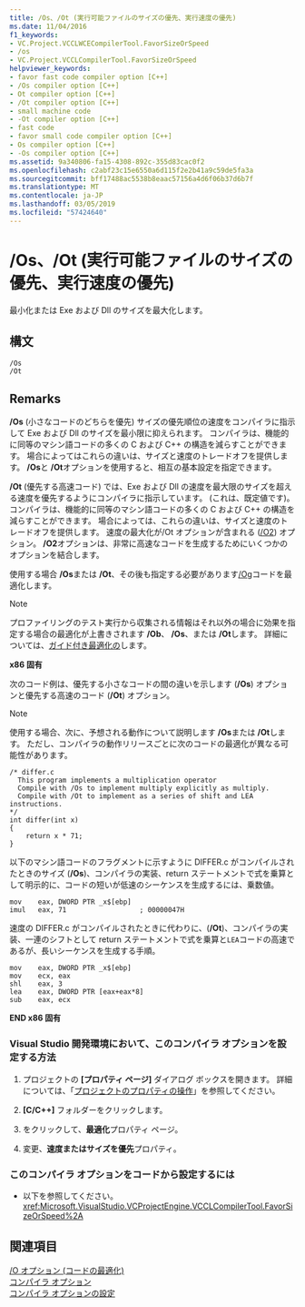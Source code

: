 ```yaml
---
title: /Os、/Ot (実行可能ファイルのサイズの優先、実行速度の優先)
ms.date: 11/04/2016
f1_keywords:
- VC.Project.VCCLWCECompilerTool.FavorSizeOrSpeed
- /os
- VC.Project.VCCLCompilerTool.FavorSizeOrSpeed
helpviewer_keywords:
- favor fast code compiler option [C++]
- /Os compiler option [C++]
- Ot compiler option [C++]
- /Ot compiler option [C++]
- small machine code
- -Ot compiler option [C++]
- fast code
- favor small code compiler option [C++]
- Os compiler option [C++]
- -Os compiler option [C++]
ms.assetid: 9a340806-fa15-4308-892c-355d83cac0f2
ms.openlocfilehash: c2abf23c15e6550a6d115f2e2b41a9c59de5fa3a
ms.sourcegitcommit: bff17488ac5538b8eaac57156a4d6f06b37d6b7f
ms.translationtype: MT
ms.contentlocale: ja-JP
ms.lasthandoff: 03/05/2019
ms.locfileid: "57424640"
---
```

# <a name="os-ot-favor-small-code-favor-fast-code"></a>/Os、/Ot (実行可能ファイルのサイズの優先、実行速度の優先)

最小化または Exe および Dll のサイズを最大化します。

## <a name="syntax"></a>構文

```
/Os
/Ot
```

## <a name="remarks"></a>Remarks

**/Os** (小さなコードのどちらを優先) サイズの優先順位の速度をコンパイラに指示して Exe および Dll のサイズを最小限に抑えられます。 コンパイラは、機能的に同等のマシン語コードの多くの C および C++ の構造を減らすことができます。 場合によってはこれらの違いは、サイズと速度のトレードオフを提供します。 **/Os**と **/Ot**オプションを使用すると、相互の基本設定を指定できます。

**/Ot** (優先する高速コード) では、Exe および Dll の速度を最大限のサイズを超える速度を優先するようにコンパイラに指示しています。 (これは、既定値です)。コンパイラは、機能的に同等のマシン語コードの多くの C および C++ の構造を減らすことができます。 場合によっては、これらの違いは、サイズと速度のトレードオフを提供します。 速度の最大化が/Ot オプションが含まれる ([/O2](../../build/reference/o1-o2-minimize-size-maximize-speed.md)) オプション。 **/O2**オプションは、非常に高速なコードを生成するためにいくつかのオプションを結合します。

使用する場合 **/Os**または **/Ot**、その後も指定する必要があります[/Og](../../build/reference/og-global-optimizations.md)コードを最適化します。

> [!NOTE]
>  プロファイリングのテスト実行から収集される情報はそれ以外の場合に効果を指定する場合の最適化が上書きされます **/Ob**、 **/Os**、または **/Ot**します。 詳細については、[ガイド付き最適化の](../../build/reference/profile-guided-optimizations.md)します。

**x86 固有**

次のコード例は、優先する小さなコードの間の違いを示します (**/Os**) オプションと優先する高速のコード (**/Ot**) オプション。

> [!NOTE]
>  使用する場合、次に、予想される動作について説明します **/Os**または **/Ot**します。 ただし、コンパイラの動作リリースごとに次のコードの最適化が異なる可能性があります。

```
/* differ.c
  This program implements a multiplication operator
  Compile with /Os to implement multiply explicitly as multiply.
  Compile with /Ot to implement as a series of shift and LEA instructions.
*/
int differ(int x)
{
    return x * 71;
}
```

以下のマシン語コードのフラグメントに示すように DIFFER.c がコンパイルされたときのサイズ (**/Os**)、コンパイラの実装、return ステートメントで式を乗算として明示的に、コードの短いが低速のシーケンスを生成するには、乗数値。

```
mov    eax, DWORD PTR _x$[ebp]
imul   eax, 71                  ; 00000047H
```

速度の DIFFER.c がコンパイルされたときに代わりに、(**/Ot**)、コンパイラの実装、一連のシフトとして return ステートメントで式を乗算と`LEA`コードの高速であるが、長いシーケンスを生成する手順。

```
mov    eax, DWORD PTR _x$[ebp]
mov    ecx, eax
shl    eax, 3
lea    eax, DWORD PTR [eax+eax*8]
sub    eax, ecx
```

**END x86 固有**

### <a name="to-set-this-compiler-option-in-the-visual-studio-development-environment"></a>Visual Studio 開発環境において、このコンパイラ オプションを設定する方法

1. プロジェクトの **[プロパティ ページ]** ダイアログ ボックスを開きます。 詳細については、「[プロジェクトのプロパティの操作](../../ide/working-with-project-properties.md)」を参照してください。

1. **[C/C++]** フォルダーをクリックします。

1. をクリックして、**最適化**プロパティ ページ。

1. 変更、**速度またはサイズを優先**プロパティ。

### <a name="to-set-this-compiler-option-programmatically"></a>このコンパイラ オプションをコードから設定するには

- 以下を参照してください。<xref:Microsoft.VisualStudio.VCProjectEngine.VCCLCompilerTool.FavorSizeOrSpeed%2A>

## <a name="see-also"></a>関連項目

[/O オプション (コードの最適化)](../../build/reference/o-options-optimize-code.md)<br/>
[コンパイラ オプション](../../build/reference/compiler-options.md)<br/>
[コンパイラ オプションの設定](../../build/reference/setting-compiler-options.md)
